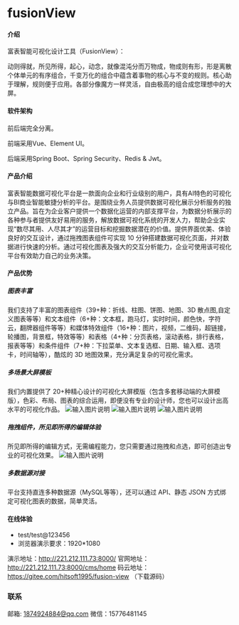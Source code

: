 # fusionView

#### 介绍
富表智能可视化设计工具（FusionView）：

动则得就，所见所得，起心，动念，就像混沌分而万物成，物成则有形，形是离散个体单元的有序组合，千变万化的组合中蕴含着事物的核心与不变的规则。核心助于理解，规则便于应用。各部分像魔方一样灵活，自由极高的组合成您理想中的大屏。

#### 软件架构
前后端完全分离。

前端采用Vue、Element UI。

后端采用Spring Boot、Spring Security、Redis & Jwt。


#### 产品介绍

富表智能数据可视化平台是一款面向企业和行业级别的用户，具有AI特色的可视化与BI商业智能敏捷分析的平台。是围绕业务人员提供数据可视化展示分析服务的独立产品。旨在为企业客户提供一个数据化运营的内部支撑平台，为数据分析展示的各种参与者提供友好易用的服务，解放数据可视化系统的开发人力，帮助企业实现“数尽其用、人尽其才”的运营目标和挖掘数据潜在的价值。提供界面优美、体验良好的交互设计，通过拖拽图表组件可实现 10 分钟搭建数据可视化页面，并对数据进行快速的分析。通过可视化图表及强大的交互分析能力，企业可使用该可视化平台有效助力自己的业务决策。

#### 产品优势

##### 图表丰富
我们支持了丰富的图表组件（39+种：折线、柱图、饼图、地图、3D 散点图,自定义图表等等）和文本组件（6+种：文本框，跑马灯，实时时间，颜色快，字符云，翻牌器组件等等）和媒体特效组件（16+种：图片，视频，二维码，超链接，轮播图，背景框，特效等等）和表格（4+种：分页表格，滚动表格，排行表格，报表等等）和条件组件（7+种：下拉菜单、文本复选框、日期、输入框、选项卡，时间轴等），酷炫的 3D 地图效果，充分满足复杂的可视化需求。
##### 多场景大屏模板
我们内置提供了 20+种精心设计的可视化大屏模版（包含多套移动端的大屏模版），色彩、布局、图表的综合运用，即便没有专业的设计师，您也可以设计出高水平的可视化作品。
![输入图片说明](images/image1.png)
![输入图片说明](images/image2.png)
![输入图片说明](images/image3.png)
##### 拖拽组件，所见即所得的编辑体验
所见即所得的编辑方式，无需编程能力，您只需要通过拖拽和点选，即可创造出专业的可视化效果。
![输入图片说明](images/image.png)
##### 多数据源对接
平台支持直连多种数据源（MySQL等等），还可以通过 API、静态 JSON 方式绑定可视化图表的数据，简单灵活。

#### 在线体验
- test/test@123456
- 浏览器演示要求：1920*1080

演示地址：http://221.212.111.73:8000/
官网地址：http://221.212.111.73:8000/cms/home
码云地址：https://gitee.com/hitsoft1995/fusion-view （下载源码）

### 联系
邮箱: 1874924884@qq.com
微信：15776481145
